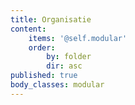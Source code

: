 ```yaml
---
title: Organisatie
content:
    items: '@self.modular'
    order:
        by: folder
        dir: asc
published: true
body_classes: modular
---
```


